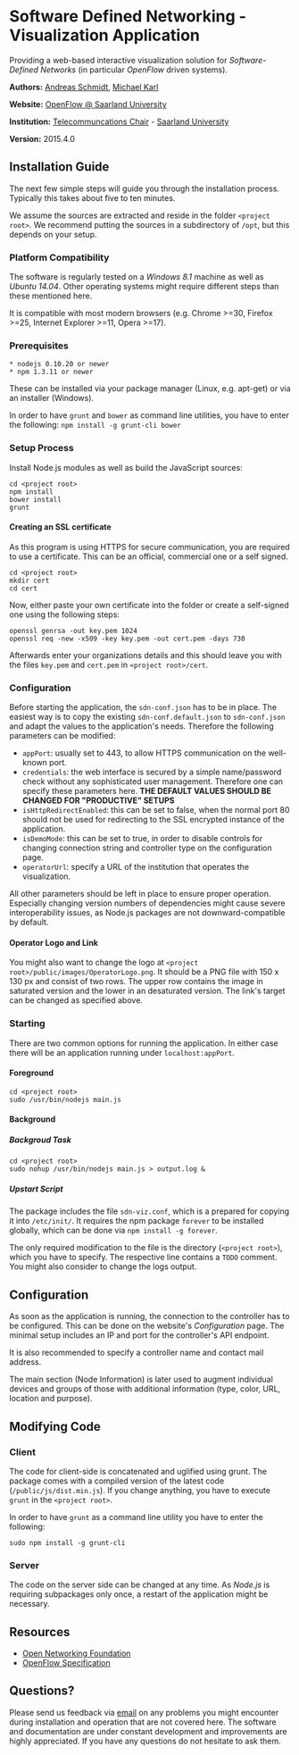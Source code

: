﻿# Software Defined Networking - Visualization Application

Providing a web-based interactive visualization solution for *Software-Defined Networks* (in particular *OpenFlow* driven systems).

**Authors:** [Andreas Schmidt](mailto:schmidt@nt.uni-saarland.de), [Michael Karl](mailto:karl@nt.uni-saarland.de)

**Website:** [OpenFlow @ Saarland University](http://www.openflow.uni-saarland.de/)

**Institution:** [Telecommuncations Chair](http://www.nt.uni-saarland.de/) - [Saarland University](http://www.uni-saarland.de/)

**Version:** 2015.4.0

## Installation Guide

The next few simple steps will guide you through the installation process. Typically this takes about five to ten minutes.

We assume the sources are extracted and reside in the folder `<project root>`. We recommend putting the sources in a subdirectory of `/opt`, but this depends on your setup.

### Platform Compatibility
The software is regularly tested on a *Windows 8.1* machine as well as *Ubuntu 14.04*. Other operating systems might require different steps than these mentioned here.

It is compatible with most modern browsers (e.g. Chrome >=30, Firefox >=25, Internet Explorer >=11, Opera >=17).

### Prerequisites

    * nodejs 0.10.20 or newer
    * npm 1.3.11 or newer

These can be installed via your package manager (Linux, e.g. apt-get) or via an installer (Windows).

In order to have `grunt` and `bower` as command line utilities, you have to enter the following: `npm install -g grunt-cli bower`

### Setup Process
Install Node.js modules as well as build the JavaScript sources:

    cd <project root>
    npm install
    bower install
    grunt

#### Creating an SSL certificate
As this program is using HTTPS for secure communication, you are required to use a certificate. This can be an official, commercial one or a self signed.  

	cd <project root>
	mkdir cert
	cd cert

Now, either paste your own certificate into the folder or create a self-signed one using the following steps:

	openssl genrsa -out key.pem 1024
	openssl req -new -x509 -key key.pem -out cert.pem -days 730

Afterwards enter your organizations details and this should leave you with the files `key.pem` and `cert.pem` in `<project root>/cert`.

### Configuration

Before starting the application, the `sdn-conf.json` has to be in place. The easiest way is to copy the existing `sdn-conf.default.json` to `sdn-conf.json` and adapt the values to the application's needs. Therefore the following parameters can be modified:

* `appPort`: usually set to 443, to allow HTTPS communication on the well-known port.
* `credentials`: the web interface is secured by a simple name/password check without any sophisticated user management. Therefore one can specify these parameters here. **THE DEFAULT VALUES SHOULD BE CHANGED FOR "PRODUCTIVE" SETUPS**
* `isHttpRedirectEnabled`: this can be set to false, when the normal port 80 should not be used for redirecting to the SSL encrypted instance of the application.
* `isDemoMode`: this can be set to true, in order to disable controls for changing connection string and controller type on the configuration page.
* `operatorUrl`: specify a URL of the institution that operates the visualization.

All other parameters should be left in place to ensure proper operation. Especially changing version numbers of dependencies might cause severe interoperability issues, as Node.js packages are not downward-compatible by default.

#### Operator Logo and Link

You might also want to change the logo at `<project root>/public/images/OperatorLogo.png`. It should be a PNG file with 150 x 130 px and consist of two rows. The upper row contains the image in saturated version and the lower in an desaturated version. The link's target can be changed as specified above.

### Starting

There are two common options for running the application. In either case there will be an application running under `localhost:appPort`.

#### Foreground 

	cd <project root>
	sudo /usr/bin/nodejs main.js

#### Background

##### Backgroud Task

	cd <project root>
	sudo nohup /usr/bin/nodejs main.js > output.log &

##### Upstart Script
The package includes the file `sdn-viz.conf`, which is a prepared for copying it into `/etc/init/`. It requires the npm package `forever` to be installed globally, which can be done via `npm install -g forever`. 

The only required modification to the file is the directory (`<project root>`), which you have to specify. The respective line contains a `TODO` comment. You might also consider to change the logs output.


## Configuration

As soon as the application is running, the connection to the controller has to be configured. This can be done on the website's *Configuration* page. The minimal setup includes an IP and port for the controller's API endpoint.

It is also recommended to specify a controller name and contact mail address.

The main section (Node Information) is later used to augment individual devices and groups of those with additional information (type, color, URL, location and purpose). 

## Modifying Code

### Client
The code for client-side is concatenated and uglified using grunt. The package comes with a compiled version of the latest code (`/public/js/dist.min.js`). If you change anything, you have to execute `grunt` in the `<project root>`.

In order to have `grunt` as a command line utility you have to enter the following: 

`sudo npm install -g grunt-cli`

### Server

The code on the server side can be changed at any time. As *Node.js* is requiring subpackages only once, a restart of the application might be necessary.


## Resources

* [Open Networking Foundation](https://www.opennetworking.org/)
* [OpenFlow Specification](https://www.opennetworking.org/sdn-resources/onf-specifications/openflow)


## Questions?

Please send us feedback via [email](mailto:info@openflow.uni-saarland.de) on any problems you might encounter during installation and operation that are not covered here. The software and documentation are under constant development and improvements are highly appreciated. If you have any questions do not hesitate to ask them.
